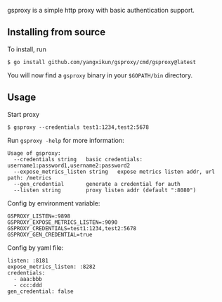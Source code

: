 gsproxy is a simple http proxy with basic authentication support.

Installing from source
----------------------

To install, run

    $ go install github.com/yangxikun/gsproxy/cmd/gsproxy@latest 

You will now find a `gsproxy` binary in your `$GOPATH/bin` directory.

Usage
-----

Start proxy

    $ gsproxy --credentials test1:1234,test2:5678

Run `gsproxy -help` for more information:

    Usage of gsproxy:
      --credentials string   basic credentials: username1:password1,username2:password2
      --expose_metrics_listen string   expose metrics listen addr, url path: /metrics
      --gen_credential       generate a credential for auth
      --listen string        proxy listen addr (default ":8080")

Config by environment variable:

    GSPROXY_LISTEN=:9898
    GSPROXY_EXPOSE_METRICS_LISTEN=:9090
    GSPROXY_CREDENTIALS=test1:1234,test2:5678
    GSPROXY_GEN_CREDENTIAL=true

Config by yaml file:

    listen: :8181
    expose_metrics_listen: :8282
    credentials:
      - aaa:bbb
      - ccc:ddd
    gen_credential: false